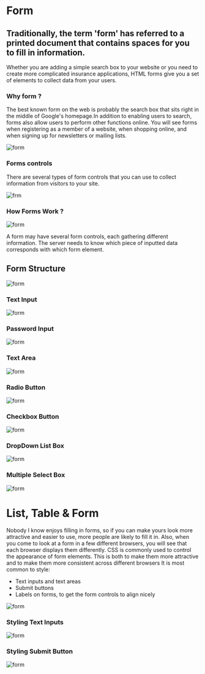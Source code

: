 
# Form 

## Traditionally, the term 'form' has referred to a printed document that contains spaces for you to fill in information.

Whether you are adding a simple search box to your website or you need to create more complicated insurance applications, HTML forms give you a set of elements to collect data from your users.

### Why form ?

The best known form on the web is probably the search box that sits right in the middle of Google's homepage.In addition to enabling users to search, forms also allow users to perform other functions online. You will see forms when registering as a member of a website, when shopping online, and when signing up for newsletters or mailing lists.

![form](fo.png)

### Forms controls 

There are several types of form controls that you can use to collect information from visitors to your site.


![frm](for.png)


### How Forms Work ?



![form](work.png)




A form may have several form controls, each gathering different information. The server needs to know which piece of inputted data corresponds with which form element.


## Form Structure

![form](fors.png)


### Text Input

![form](text.png)



### Password Input

![form](fpass.png)



### Text Area

![form](area.png)


### Radio Button

![form](rad.png)



### Checkbox Button

![form](che.png)



### DropDown List Box

![form](dro.png)



### Multiple Select Box


![form](mul.png)





# List, Table & Form 

Nobody I know enjoys filling in forms, so if you can make yours look more attractive and easier to use, more people are likely to fill it in. Also, when you come to look at a form in a few different browsers, you will see that
each browser displays them differently.
CSS is commonly used to control the appearance of form elements. This is both to make them more attractive and to make them more consistent across different browsers It is most common to style:

- Text inputs and text areas
- Submit buttons
- Labels on forms, to get the form controls to align nicely


![form](fs.png)



### Styling Text Inputs


![form](fos.png)



### Styling Submit Button

![form](fsu.png)






